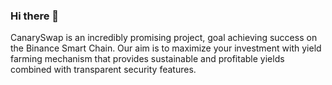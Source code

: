 ### Hi there 👋

CanarySwap is an incredibly promising project, goal achieving success on the Binance Smart Chain. Our aim is to maximize your investment with yield farming mechanism that provides sustainable and profitable yields combined with transparent security features.
<!--
**canaryswap/Canaryswap** is a ✨ _special_ ✨ repository because its `README.md` (this file) appears on your GitHub profile.

Here are some ideas to get you started:

- 🔭 I’m currently working on ...
- 🌱 I’m currently learning ...
- 👯 I’m looking to collaborate on ...
- 🤔 I’m looking for help with ...
- 💬 Ask me about ...
- 📫 How to reach me: ...
- 😄 Pronouns: ...
- ⚡ Fun fact: ...
-->
